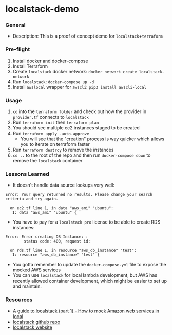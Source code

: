 # localstack-demo


### General

* Description: This is a proof of concept demo for `localstack`+`terraform`

### Pre-flight

1. Install docker and docker-compose
2. Install Terraform
3. Create `localstack` docker network: `docker network create localstack-network`
4. Run `localstack`: `docker-compose up -d`
5. Install `awslocal` wrapper for `awscli`: `pip3 install awscli-local`


### Usage

1. `cd` into the `terraform folder` and check out how the provider in `provider.tf` connects to `localstack`
2. Run `terraform init` then `terraform plan`
3. You should see multiple ec2 instances staged to be created
4. Run `terraform apply -auto-approve`
    - You will see that the "creation" process is way quicker which allows you to iterate on terraform faster
5. Run `terraform destroy` to remove the instances
6. `cd ..` to the root of the repo and then run `docker-compose down` to remove the `localstack` container


### Lessons Learned

* It doesn't handle data source lookups very well:

```
Error: Your query returned no results. Please change your search criteria and try again.

  on ec2.tf line 1, in data "aws_ami" "ubuntu":
   1: data "aws_ami" "ubuntu" {
```

* You have to pay for a `localstack pro` license to be able to create RDS instances:

```
Error: Error creating DB Instance: :
        status code: 400, request id:

  on rds.tf line 1, in resource "aws_db_instance" "test":
   1: resource "aws_db_instance" "test" {
```
* You gotta remember to update the `docker-compose.yml` file to expose the mocked AWS services
* You can use `localstack` for local lambda development, but AWS has recently allowed container development, which might be easier to set up and maintain.



### Resources

* [A guide to localstack (part 1) - How to mock Amazon web services in local](https://baptiste.bouchereau.pro/tutorial/mock-aws-services-with-localstack/)
* [localstack github repo](https://github.com/localstack/localstack)
* [localstack website](https://localstack.cloud/)

